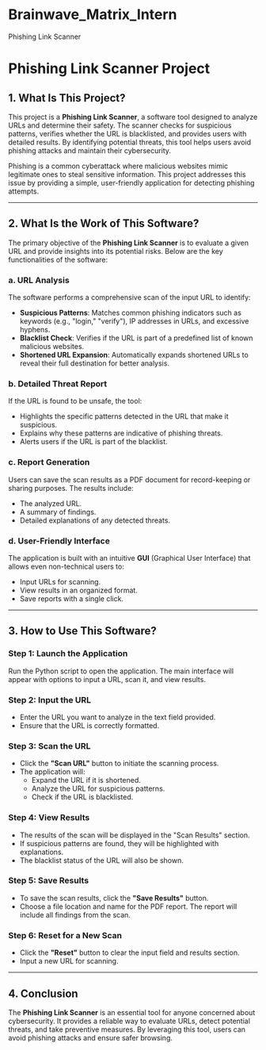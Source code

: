 # Brainwave_Matrix_Intern
Phishing Link Scanner
# Phishing Link Scanner Project

## 1. What Is This Project?

This project is a **Phishing Link Scanner**, a software tool designed to analyze URLs and determine their safety. The scanner checks for suspicious patterns, verifies whether the URL is blacklisted, and provides users with detailed results. By identifying potential threats, this tool helps users avoid phishing attacks and maintain their cybersecurity.

Phishing is a common cyberattack where malicious websites mimic legitimate ones to steal sensitive information. This project addresses this issue by providing a simple, user-friendly application for detecting phishing attempts.

---

## 2. What Is the Work of This Software?

The primary objective of the **Phishing Link Scanner** is to evaluate a given URL and provide insights into its potential risks. Below are the key functionalities of the software:

### a. **URL Analysis**
The software performs a comprehensive scan of the input URL to identify:
- **Suspicious Patterns**: Matches common phishing indicators such as keywords (e.g., "login," "verify"), IP addresses in URLs, and excessive hyphens.
- **Blacklist Check**: Verifies if the URL is part of a predefined list of known malicious websites.
- **Shortened URL Expansion**: Automatically expands shortened URLs to reveal their full destination for better analysis.

### b. **Detailed Threat Report**
If the URL is found to be unsafe, the tool:
- Highlights the specific patterns detected in the URL that make it suspicious.
- Explains why these patterns are indicative of phishing threats.
- Alerts users if the URL is part of the blacklist.

### c. **Report Generation**
Users can save the scan results as a PDF document for record-keeping or sharing purposes. The results include:
- The analyzed URL.
- A summary of findings.
- Detailed explanations of any detected threats.

### d. **User-Friendly Interface**
The application is built with an intuitive **GUI** (Graphical User Interface) that allows even non-technical users to:
- Input URLs for scanning.
- View results in an organized format.
- Save reports with a single click.

---

## 3. How to Use This Software?

### Step 1: **Launch the Application**
Run the Python script to open the application. The main interface will appear with options to input a URL, scan it, and view results.

### Step 2: **Input the URL**
- Enter the URL you want to analyze in the text field provided.
- Ensure that the URL is correctly formatted.

### Step 3: **Scan the URL**
- Click the **"Scan URL"** button to initiate the scanning process.
- The application will:
  - Expand the URL if it is shortened.
  - Analyze the URL for suspicious patterns.
  - Check if the URL is blacklisted.

### Step 4: **View Results**
- The results of the scan will be displayed in the "Scan Results" section.
- If suspicious patterns are found, they will be highlighted with explanations.
- The blacklist status of the URL will also be shown.

### Step 5: **Save Results**
- To save the scan results, click the **"Save Results"** button.
- Choose a file location and name for the PDF report. The report will include all findings from the scan.

### Step 6: **Reset for a New Scan**
- Click the **"Reset"** button to clear the input field and results section.
- Input a new URL for scanning.

---

## 4. Conclusion

The **Phishing Link Scanner** is an essential tool for anyone concerned about cybersecurity. It provides a reliable way to evaluate URLs, detect potential threats, and take preventive measures. By leveraging this tool, users can avoid phishing attacks and ensure safer browsing.

